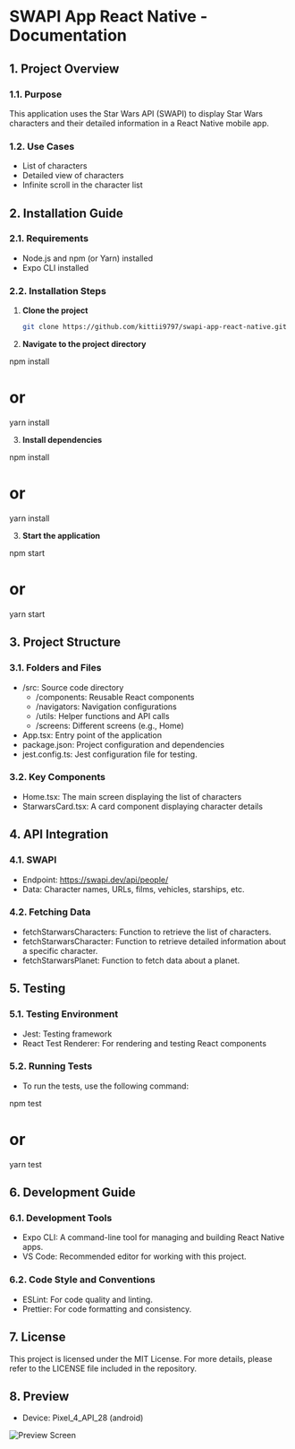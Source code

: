 # SWAPI App React Native - Documentation


## 1. Project Overview

### 1.1. Purpose

This application uses the Star Wars API (SWAPI) to display Star Wars characters and their detailed information in a React Native mobile app.

### 1.2. Use Cases

- List of characters
- Detailed view of characters
- Infinite scroll in the character list


## 2. Installation Guide

### 2.1. Requirements

- Node.js and npm (or Yarn) installed
- Expo CLI installed

### 2.2. Installation Steps

1. **Clone the project**

   ```bash
   git clone https://github.com/kittii9797/swapi-app-react-native.git


2. **Navigate to the project directory**

npm install
# or
yarn install

3. **Install dependencies**

npm install
# or
yarn install

3. **Start the application**

npm start
# or
yarn start


## 3. Project Structure

### 3.1. Folders and Files

- /src: Source code directory
    - /components: Reusable React components
    - /navigators: Navigation configurations
    - /utils: Helper functions and API calls
    - /screens: Different screens (e.g., Home)
- App.tsx: Entry point of the application
- package.json: Project configuration and dependencies
- jest.config.ts: Jest configuration file for testing.

### 3.2. Key Components

- Home.tsx: The main screen displaying the list of characters
- StarwarsCard.tsx: A card component displaying character details


## 4. API Integration

### 4.1. SWAPI

- Endpoint: https://swapi.dev/api/people/
- Data: Character names, URLs, films, vehicles, starships, etc.

### 4.2. Fetching Data
- fetchStarwarsCharacters: Function to retrieve the list of characters.
- fetchStarwarsCharacter: Function to retrieve detailed information about a specific character.
- fetchStarwarsPlanet: Function to fetch data about a planet.


## 5. Testing

### 5.1. Testing Environment

- Jest: Testing framework
- React Test Renderer: For rendering and testing React components

### 5.2. Running Tests

- To run the tests, use the following command:

npm test
# or
yarn test


## 6. Development Guide

### 6.1. Development Tools

- Expo CLI: A command-line tool for managing and building React Native apps.
- VS Code: Recommended editor for working with this project.

### 6.2. Code Style and Conventions

- ESLint: For code quality and linting.
- Prettier: For code formatting and consistency.


## 7. License

This project is licensed under the MIT License. For more details, please refer to the LICENSE file included in the repository.


## 8. Preview

- Device: Pixel_4_API_28 (android)

![Preview Screen](./assets/swapi-preview.gif)

